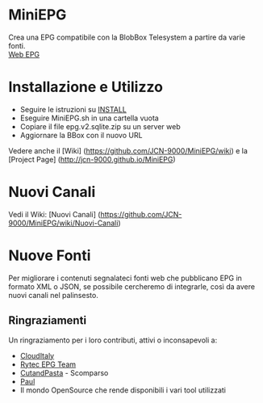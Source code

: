 # MiniEPG
Crea una EPG compatibile con la BlobBox Telesystem a partire da varie fonti.  
[Web EPG](http://www.myblobbox.com/it/epg/)

# Installazione e Utilizzo
- Seguire le istruzioni su [INSTALL](https://github.com/JCN-9000/MiniEPG/edit/master/INSTALL)
- Eseguire MiniEPG.sh in una cartella vuota
- Copiare il file epg.v2.sqlite.zip su un server web
- Aggiornare la BBox con il nuovo URL

Vedere anche il [Wiki] (https://github.com/JCN-9000/MiniEPG/wiki) e la [Project Page] (http://jcn-9000.github.io/MiniEPG)

# Nuovi Canali

Vedi il Wiki: [Nuovi Canali] (https://github.com/JCN-9000/MiniEPG/wiki/Nuovi-Canali)

# Nuove Fonti
Per migliorare i contenuti segnalateci fonti web che pubblicano EPG in formato XML o JSON, se possibile cercheremo di integrarle, così da avere nuovi canali nel palinsesto.

## Ringraziamenti
Un ringraziamento per i loro contributi, attivi o inconsapevoli a: 
- [CloudItaly](http://www.clouditaly.tk/)
- [Rytec EPG Team](http://www.rytec.be/)
- [CutandPasta](http://www.cutandpasta.it/?p=585) - Scomparso
- [Paul](https://github.com/pslh)
- Il mondo OpenSource che rende disponibili i vari tool utilizzati
